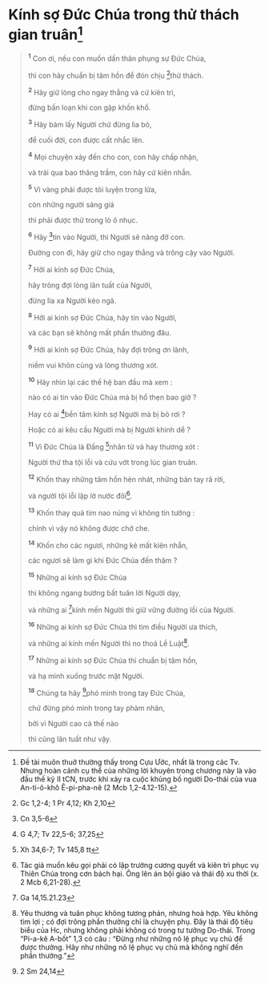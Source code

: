 # Kính sợ Đức Chúa trong thử thách gian truân[^1-cb56a534-fc03-4bf3-85ac-a55234d802c0]

> <sup><b>1</b></sup> Con ơi, nếu con muốn dấn thân phụng sự Đức Chúa,
>
> thì con hãy chuẩn bị tâm hồn để đón chịu [^1@-cb56a534-fc03-4bf3-85ac-a55234d802c0]thử thách.
>
> <sup><b>2</b></sup> Hãy giữ lòng cho ngay thẳng và cứ kiên trì,
>
> đừng bấn loạn khi con gặp khốn khổ.
>
> <sup><b>3</b></sup> Hãy bám lấy Người chứ đừng lìa bỏ,
>
> để cuối đời, con được cất nhắc lên.
>
> <sup><b>4</b></sup> Mọi chuyện xảy đến cho con, con hãy chấp nhận,
>
> và trải qua bao thăng trầm, con hãy cứ kiên nhẫn.
>
> <sup><b>5</b></sup> Vì vàng phải được tôi luyện trong lửa,
>
> còn những người sáng giá
>
> thì phải được thử trong lò ô nhục.
>
> <sup><b>6</b></sup> Hãy [^2@-cb56a534-fc03-4bf3-85ac-a55234d802c0]tin vào Người, thì Người sẽ nâng đỡ con.
>
> Đường con đi, hãy giữ cho ngay thẳng và trông cậy vào Người.
>
> <sup><b>7</b></sup> Hỡi ai kính sợ Đức Chúa,
>
> hãy trông đợi lòng lân tuất của Người,
>
> đừng lìa xa Người kẻo ngã.
>
> <sup><b>8</b></sup> Hỡi ai kính sợ Đức Chúa, hãy tin vào Người,
>
> và các bạn sẽ không mất phần thưởng đâu.
>
> <sup><b>9</b></sup> Hỡi ai kính sợ Đức Chúa, hãy đợi trông ơn lành,
>
> niềm vui khôn cùng và lòng thương xót.
>
> <sup><b>10</b></sup> Hãy nhìn lại các thế hệ ban đầu mà xem :
>
> nào có ai tin vào Đức Chúa mà bị hổ thẹn bao giờ ?
>
> Hay có ai [^3@-cb56a534-fc03-4bf3-85ac-a55234d802c0]bền tâm kính sợ Người mà bị bỏ rơi ?
>
> Hoặc có ai kêu cầu Người mà bị Người khinh dể ?
>
> <sup><b>11</b></sup> Vì Đức Chúa là Đấng [^4@-cb56a534-fc03-4bf3-85ac-a55234d802c0]nhân từ và hay thương xót :
>
> Người thứ tha tội lỗi và cứu vớt trong lúc gian truân.
>
> <sup><b>12</b></sup> Khốn thay những tâm hồn hèn nhát, những bàn tay rã rời,
>
> và người tội lỗi lập lờ nước đôi[^2-cb56a534-fc03-4bf3-85ac-a55234d802c0].
>
> <sup><b>13</b></sup> Khốn thay quả tim nao núng vì không tin tưởng :
>
> chính vì vậy nó không được chở che.
>
> <sup><b>14</b></sup> Khốn cho các ngươi, những kẻ mất kiên nhẫn,
>
> các ngươi sẽ làm gì khi Đức Chúa đến thăm ?
>
> <sup><b>15</b></sup> Những ai kính sợ Đức Chúa
>
> thì không ngang bướng bất tuân lời Người dạy,
>
> và những ai [^5@-cb56a534-fc03-4bf3-85ac-a55234d802c0]kính mến Người thì giữ vững đường lối của Người.
>
> <sup><b>16</b></sup> Những ai kính sợ Đức Chúa thì tìm điều Người ưa thích,
>
> và những ai kính mến Người thì no thoả Lề Luật[^3-cb56a534-fc03-4bf3-85ac-a55234d802c0].
>
> <sup><b>17</b></sup> Những ai kính sợ Đức Chúa thì chuẩn bị tâm hồn,
>
> và hạ mình xuống trước mặt Người.
>
> <sup><b>18</b></sup> Chúng ta hãy [^6@-cb56a534-fc03-4bf3-85ac-a55234d802c0]phó mình trong tay Đức Chúa,
>
> chứ đừng phó mình trong tay phàm nhân,
>
> bởi vì Người cao cả thế nào
>
> thì cũng lân tuất như vậy.

[^1-cb56a534-fc03-4bf3-85ac-a55234d802c0]: Đề tài muôn thuở thường thấy trong Cựu Ước, nhất là trong các Tv. Nhưng hoàn cảnh cụ thể của những lời khuyên trong chương này là vào đầu thế kỷ II tCN, trước khi xảy ra cuộc khủng bố người Do-thái của vua An-ti-ô-khô Ê-pi-pha-nê (2 Mcb 1,2-4.12-15).

[^2-cb56a534-fc03-4bf3-85ac-a55234d802c0]: Tác giả muốn kêu gọi phải có lập trường cương quyết và kiên trì phục vụ Thiên Chúa trong cơn bách hại. Ông lên án bội giáo và thái độ xu thời (x. 2 Mcb 6,21-28).

[^3-cb56a534-fc03-4bf3-85ac-a55234d802c0]: Yêu thương và tuân phục không tương phản, nhưng hoà hợp. Yêu không tìm lợi ; có đợi trông phần thưởng chỉ là chuyện phụ. Đây là thái độ tiêu biểu của Hc, nhưng không phải không có trong tư tưởng Do-thái. Trong “Pi-a-kê A-bốt” 1,3 có câu : “Đừng như những nô lệ phục vụ chủ để được thưởng. Hãy như những nô lệ phục vụ chủ mà không nghĩ đến phần thưởng.”

[^1@-cb56a534-fc03-4bf3-85ac-a55234d802c0]: Gc 1,2-4; 1 Pr 4,12; Kh 2,10

[^2@-cb56a534-fc03-4bf3-85ac-a55234d802c0]: Cn 3,5-6

[^3@-cb56a534-fc03-4bf3-85ac-a55234d802c0]: G 4,7; Tv 22,5-6; 37,25

[^4@-cb56a534-fc03-4bf3-85ac-a55234d802c0]: Xh 34,6-7; Tv 145,8 tt

[^5@-cb56a534-fc03-4bf3-85ac-a55234d802c0]: Ga 14,15.21.23

[^6@-cb56a534-fc03-4bf3-85ac-a55234d802c0]: 2 Sm 24,14
